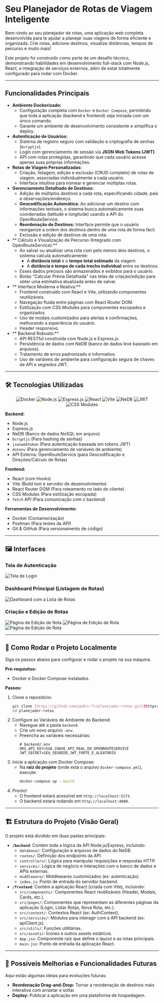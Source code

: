 #   Seu Planejador de Rotas de Viagem Inteligente 

Bem-vindo ao seu planejador de rotas, uma aplicação web completa desenvolvida para te ajudar a planejar suas viagens de forma eficiente e organizada. Crie rotas, adicione destinos, visualize distâncias, tempos de percurso e muito mais!

Este projeto foi construído como parte de um desafio técnico, demonstrando habilidades em desenvolvimento full-stack com Node.js, React, e integração de serviços externos, além de estar totalmente configurado para rodar com Docker.

---

## Funcionalidades Principais

* **Ambiente Dockerizado:**
    * Configuração completa com `Docker` e `Docker Compose`, permitindo que toda a aplicação (backend e frontend) seja iniciada com um único comando.
    * Garante um ambiente de desenvolvimento consistente e simplifica o deploy.
* **Autenticação de Usuários:**
    * Sistema de registro seguro com validação e criptografia de senhas (`bcryptjs`).
    * Login com gerenciamento de sessão via **JSON Web Tokens (JWT)**.
    * API com rotas protegidas, garantindo que cada usuário acesse apenas suas próprias informações.
* **Rotas de Viagem Personalizadas:**
    * Criação, listagem, edição e exclusão (CRUD completo) de rotas de viagem, associadas individualmente a cada usuário.
    * Interface intuitiva para nomear e gerenciar múltiplas rotas.
* **Gerenciamento Detalhado de Destinos:**
    * Adição de múltiplos destinos a cada rota, especificando cidade, país e observações/endereço.
    * **Geocodificação Automática:** Ao adicionar um destino com informações textuais, o sistema busca automaticamente suas coordenadas (latitude e longitude) usando a API do OpenRouteService.
    * **Reordenação de Destinos:** Interface permite que o usuário reorganize a ordem dos destinos dentro de uma rota de forma fácil.
    * Exclusão e edição de destinos de uma rota.
* ** Cálculo e Visualização de Percurso (Integrado com OpenRouteService):**
    * Ao salvar ou atualizar uma rota com pelo menos dois destinos, o sistema calcula automaticamente:
        * A **distância total** e o **tempo total estimado** da viagem.
        * A **distância e tempo de cada trecho individual** entre os destinos.
    * Esses dados precisos são armazenados e exibidos para o usuário.
    * Botão "Calcular Prévia Detalhada" nas telas de criação/edição para obter uma estimativa atualizada antes de salvar.
* ** Interface Moderna e Reativa:**
    * Frontend construído com React e Vite, utilizando componentes reutilizáveis.
    * Navegação fluida entre páginas com React Router DOM.
    * Estilização com CSS Modules para componentes escopados e organizados.
    * Uso de modais customizados para alertas e confirmações, melhorando a experiência do usuário.
    * Header responsivo.
* ** Backend Robusto:**
    * API RESTful construída com Node.js e Express.js.
    * Persistência de dados com NeDB (banco de dados leve baseado em arquivos).
    * Tratamento de erros padronizado e informativo.
    * Uso de variáveis de ambiente para configuração segura de chaves de API e segredos JWT.
      
---

## 🛠️ Tecnologias Utilizadas

<p align="center">
  <img src="https://img.shields.io/badge/Docker-2496ED?style=for-the-badge&logo=docker&logoColor=white" alt="Docker"/>
  <img src="https://img.shields.io/badge/Node.js-339933?style=for-the-badge&logo=nodedotjs&logoColor=white" alt="Node.js"/>
  <img src="https://img.shields.io/badge/Express.js-000000?style=for-the-badge&logo=express&logoColor=white" alt="Express.js"/>
  <img src="https://img.shields.io/badge/React-20232A?style=for-the-badge&logo=react&logoColor=61DAFB" alt="React"/>
  <img src="https://img.shields.io/badge/Vite-646CFF?style=for-the-badge&logo=vite&logoColor=white" alt="Vite"/>
  <img src="https://img.shields.io/badge/NeDB-lightgrey?style=for-the-badge" alt="NeDB"/>
  <img src="https://img.shields.io/badge/JWT-000000?style=for-the-badge&logo=jsonwebtokens&logoColor=white" alt="JWT"/>
  <img src="https://img.shields.io/badge/CSS_Modules-000000?style=for-the-badge&logo=css-modules&logoColor=white" alt="CSS Modules"/>
</p>

**Backend:**
* Node.js
* Express.js
* NeDB (Banco de dados NoSQL em arquivo)
* `bcryptjs` (Para hashing de senhas)
* `jsonwebtoken` (Para autenticação baseada em tokens JWT)
* `dotenv` (Para gerenciamento de variáveis de ambiente)
* API Externa: OpenRouteService (para Geocodificação e Direções/Cálculo de Rotas)

**Frontend:**
* React (com Hooks)
* Vite (Build tool e servidor de desenvolvimento)
* React Router DOM (Para roteamento no lado do cliente)
* CSS Modules (Para estilização escopada)
* `fetch` API (Para comunicação com o backend)

**Ferramentas de Desenvolvimento:**
* Docker (Containerização)
* Postman (Para testes da API)
* Git & GitHub (Para versionamento de código)

---

## 🖼️ Interfaces

### Tela de Autenticação

![Tela de Login](screenshots/Login.png)

### Dashboard Principal (Listagem de Rotas)

![Dashboard com a Lista de Rotas](screenshots/Lista.png)

### Criação e Edição de Rotas

![Página de Edição de Rota](screenshots/Editar1.png)
![Página de Edição de Rota](screenshots/Editar2.png)
![Página de Edição de Rota](screenshots/Editar3.png)

---

## 🚀 Como Rodar o Projeto Localmente

Siga os passos abaixo para configurar e rodar o projeto na sua máquina.

**Pré-requisitos:**
* Docker e Docker Compose instalados.

**Passos:**
1.  Clone o repositório:
    ```bash
    git clone [https://github.com/pedro-ft/planejador-rotas.git](https://github.com/pedro-ft/planejador-rotas.git)
    cd planejador-rotas
    ```
2.  Configure as Variáveis de Ambiente do Backend:
    * Navegue até a pasta `backend`.
    * Crie um novo arquivo `.env`.
    * Preencha as variáveis necessárias:
      ```env
      # backend/.env
      ORS_API_KEY=SUA_CHAVE_API_REAL_DO_OPENROUTESERVICE
      JWT_SECRET=SEU_SEGREDO_JWT_FORTE_E_ALEATORIO
      ```
3.  Inicie a aplicação com Docker Compose:
    * Na **raiz do projeto** (onde está o arquivo `docker-compose.yml`), execute:
      ```bash
      docker-compose up --build
      ```
4.  Pronto!
    * O frontend estará acessível em `http://localhost:5173`.
    * O backend estará rodando em `http://localhost:4000`.

---

## 🏗️ Estrutura do Projeto (Visão Geral)

O projeto está dividido em duas pastas principais:

* **`/backend`**: Contém toda a lógica da API Node.js/Express, incluindo:
    * `database/`: Configuração e arquivos de dados do NeDB.
    * `routes/`: Definição dos endpoints da API.
    * `controllers/`: Lógica para manipular requisições e respostas HTTP.
    * `services/`: Lógica de negócio e interações com o banco de dados e APIs externas.
    * `middleware/`: Middlewares customizados (ex: autenticação).
    * `index.js`: Ponto de entrada do servidor backend.
* **`/frontend`**: Contém a aplicação React (criada com Vite), incluindo:
    * `src/components/`: Componentes React reutilizáveis (Header, Modais, Cards, etc.).
    * `src/pages/`: Componentes que representam as diferentes páginas da aplicação (Login, Listar Rotas, Nova Rota, etc.).
    * `src/context/`: Contextos React (ex: AuthContext).
    * `src/services/`: Módulos para interagir com a API backend (ex: apiClient.js).
    * `src/utils/`: Funções utilitárias.
    * `src/assets/`: Ícones e outros assets estáticos.
    * `App.jsx`: Componente raiz que define o layout e as rotas principais.
    * `main.jsx`: Ponto de entrada da aplicação React.

---

## 🔮 Possíveis Melhorias e Funcionalidades Futuras

Aqui estão algumas ideias para evoluções futuras:
* **Reordenação Drag-and-Drop:** Tornar a reordenação de destinos mais interativa com arrastar e soltar.
* **Deploy:** Publicar a aplicação em uma plataforma de hospedagem.
